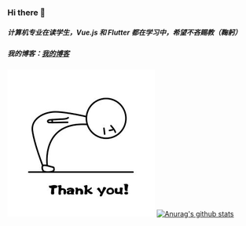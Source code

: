 ### Hi there 👋
##### 计算机专业在读学生，Vue.js 和 Flutter 都在学习中，希望不吝赐教（鞠躬）

##### 我的博客：[我的博客](https://guagua.netlify.app/)

![](https://github.com/chloeeee72/chloeeee72/blob/master/jugong.gif_jpg)
[![Anurag's github stats](https://github-readme-stats.vercel.app/api?username=chloeeee72&show_icons=true&theme=tokyonight)](https://github.com/anuraghazra/github-readme-stats)

<!--
**chloeeee72/chloeeee72** is a ✨ _special_ ✨ repository because its `README.md` (this file) appears on your GitHub profile.

Here are some ideas to get you started:

- 🔭 I’m currently working on ...
- 🌱 I’m currently learning ...
- 👯 I’m looking to collaborate on ...
- 🤔 I’m looking for help with ...
- 💬 Ask me about ...
- 📫 How to reach me: ...
- 😄 Pronouns: ...
- ⚡ Fun fact: ...
-->
